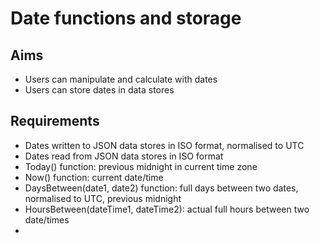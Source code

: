 Date functions and storage
==========================

Aims
----

- Users can manipulate and calculate with dates
- Users can store dates in data stores

Requirements
------------

- Dates written to JSON data stores in ISO format, normalised to UTC
- Dates read from JSON data stores in ISO format
- Today() function: previous midnight in current time zone
- Now() function: current date/time
- DaysBetween(date1, date2) function: full days between two dates, normalised to UTC, previous midnight
- HoursBetween(dateTime1, dateTime2): actual full hours between two date/times
- 